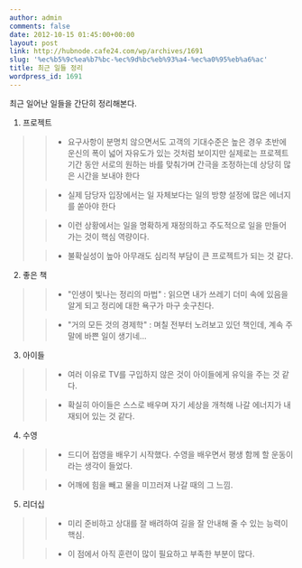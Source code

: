 ```yaml
---
author: admin
comments: false
date: 2012-10-15 01:45:00+00:00
layout: post
link: http://hubnode.cafe24.com/wp/archives/1691
slug: '%ec%b5%9c%ea%b7%bc-%ec%9d%bc%eb%93%a4-%ec%a0%95%eb%a6%ac'
title: 최근 일들 정리
wordpress_id: 1691
---
```


최근 일어난 일들을 간단히 정리해본다.

1. 프로젝트



<blockquote>
	
> * 요구사항이 분명치 않으면서도 고객의 기대수준은 높은 경우 초반에 운신의 폭이 넓어 자유도가 있는 것처럼 보이지만 실제로는 프로젝트 기간 동안 서로의 원하는 바를 맞춰가며 간극을 조정하는데 상당히 많은 시간을 보내야 한다

> 
	
> * 실제 담당자 입장에서는 일 자체보다는 일의 방향 설정에 많은 에너지를 쏟아야 한다
> 
	
> * 이런 상황에서는 일을 명확하게 재정의하고 주도적으로 일을 만들어가는 것이 핵심 역량이다.
> 
	
> * 불확실성이 높아 아무래도 심리적 부담이 큰 프로젝트가 되는 것 같다.
> 


</blockquote>



2. 좋은 책




<blockquote>
	
> * "인생이 빛나는 정리의 마법" : 읽으면 내가 쓰레기 더미 속에 있음을 알게 되고 정리에 대한 욕구가 마구 솟구친다.
> 
	
> * "거의 모든 것의 경제학" : 며칠 전부터 노려보고 있던 책인데, 계속 주말에 바쁜 일이 생기네...
> 

</blockquote>




3. 아이들



<blockquote>
	
> * 여러 이유로 TV를 구입하지 않은 것이 아이들에게 유익을 주는 것 같다.
> 
	
> * 확실히 아이들은 스스로 배우며 자기 세상을 개척해 나갈 에너지가 내재되어 있는 것 같다.
> 
</blockquote>



4. 수영



<blockquote>
	
> * 드디어 접영을 배우기 시작했다. 수영을 배우면서 평생 함께 할 운동이라는 생각이 들었다.
> 
	
> * 어깨에 힘을 빼고 물을 미끄러져 나갈 때의 그 느낌.
> 
</blockquote>



5. 리더십



<blockquote>
	
> * 미리 준비하고 상대를 잘 배려하여 길을 잘 안내해 줄 수 있는 능력이 핵심.
> 
	
> * 이 점에서 아직 훈련이 많이 필요하고 부족한 부분이 많다.
> 
</blockquote>









 

</blockquote>
 
 


